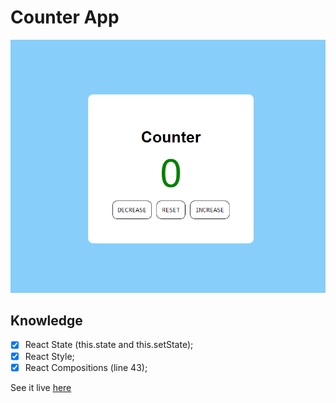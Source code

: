 # Counter App

![Counter page](./live.png)

## Knowledge
- [x] React State (this.state and this.setState);
- [x] React Style;
- [x] React Compositions (line 43);

See it live <a href="https://codepen.io/anterojunior/full/QWmqeQy" target="_blank">here</a>